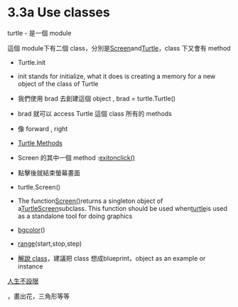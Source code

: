# 3.3a Use classes

turtle - 是一個 module

這個 module下有二個 class，分別是[Screen](https://docs.python.org/2/library/turtle.html#turtle.Screen)and[Turtle](https://docs.python.org/2/library/turtle.html#turtle.Turtle)，class 下又會有 method

* Turtle.init

* init stands for initialize, what it does is creating a memory for a new object of the class of Turtle

* 我們使用 brad 去創建這個 object , brad = turtle.Turtle\(\)

* brad 就可以 access Turtle 這個 class 所有的 methods

* 像 forward , right

* [Turtle Methods](https://docs.python.org/2/library/turtle.html#turtle-methods)

* Screen 的其中一個 method :[exitonclick\(\)](https://docs.python.org/2/library/turtle.html#turtle.exitonclick)

* 點擊後就結束螢幕畫面

* turtle.Screen\(\)

* The function[Screen\(\)](https://docs.python.org/2/library/turtle.html#turtle.Screen)returns a singleton object of a[TurtleScreen](https://docs.python.org/2/library/turtle.html#turtle.TurtleScreen)subclass. This function should be used when[turtle](https://docs.python.org/2/library/turtle.html#module-turtle)is used as a standalone tool for doing graphics

* [bgcolor](https://docs.python.org/2/library/turtle.html#how-to-use-help)\(\)

* [range](http://pythoncentral.io/pythons-range-function-explained/)\(start,stop,step\)

* [解說 class](https://www.udacity.com/course/viewer#!/c-nd000/l-4137199172/m-1043488539)，建議把 class 想成blueprint，object as an example or instance

[人生不設限](https://discussions.udacity.com/t/turtle-mini-project-f/16121/5)

，畫出花，三角形等等

